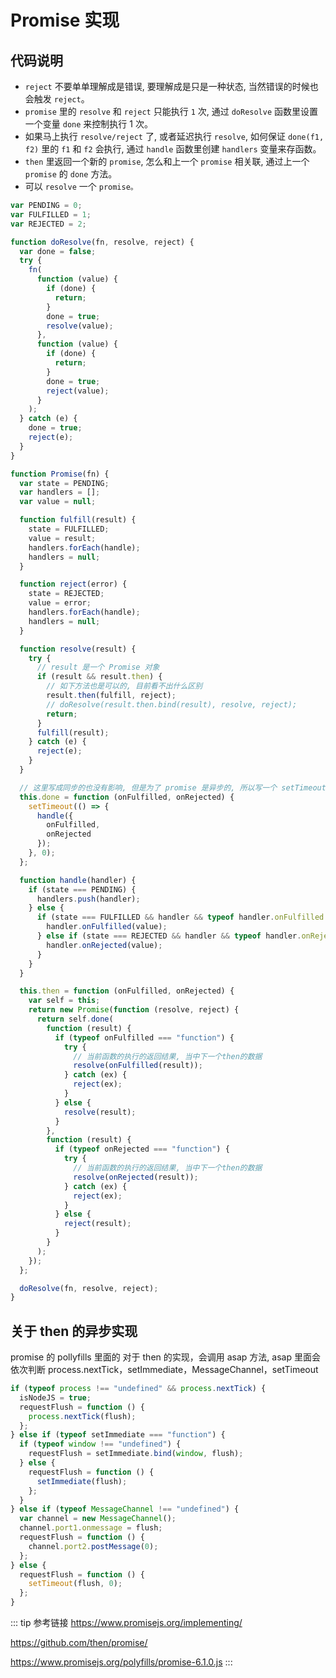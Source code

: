 # Promise 实现

## 代码说明

- `reject` 不要单单理解成是错误, 要理解成是只是一种状态, 当然错误的时候也会触发 `reject`。
- `promise` 里的 `resolve` 和 `reject` 只能执行 `1` 次, 通过 `doResolve` 函数里设置一个变量 `done` 来控制执行 1 次。
- 如果马上执行 `resolve/reject` 了, 或者延迟执行 `resolve`, 如何保证 `done(f1, f2)` 里的 `f1` 和 `f2` 会执行, 通过 `handle` 函数里创建 `handlers` 变量来存函数。
- `then` 里返回一个新的 `promise`, 怎么和上一个 `promise` 相关联, 通过上一个 `promise` 的 `done` 方法。
- 可以 `resolve` 一个 `promise。`

```js
var PENDING = 0;
var FULFILLED = 1;
var REJECTED = 2;

function doResolve(fn, resolve, reject) {
  var done = false;
  try {
    fn(
      function (value) {
        if (done) {
          return;
        }
        done = true;
        resolve(value);
      },
      function (value) {
        if (done) {
          return;
        }
        done = true;
        reject(value);
      }
    );
  } catch (e) {
    done = true;
    reject(e);
  }
}

function Promise(fn) {
  var state = PENDING;
  var handlers = [];
  var value = null;

  function fulfill(result) {
    state = FULFILLED;
    value = result;
    handlers.forEach(handle);
    handlers = null;
  }

  function reject(error) {
    state = REJECTED;
    value = error;
    handlers.forEach(handle);
    handlers = null;
  }

  function resolve(result) {
    try {
      // result 是一个 Promise 对象
      if (result && result.then) {
        // 如下方法也是可以的, 目前看不出什么区别
        result.then(fulfill, reject);
        // doResolve(result.then.bind(result), resolve, reject);
        return;
      }
      fulfill(result);
    } catch (e) {
      reject(e);
    }
  }

  // 这里写成同步的也没有影响, 但是为了 promise 是异步的, 所以写一个 setTimeout
  this.done = function (onFulfilled, onRejected) {
    setTimeout(() => {
      handle({
        onFulfilled,
        onRejected
      });
    }, 0);
  };

  function handle(handler) {
    if (state === PENDING) {
      handlers.push(handler);
    } else {
      if (state === FULFILLED && handler && typeof handler.onFulfilled === "function") {
        handler.onFulfilled(value);
      } else if (state === REJECTED && handler && typeof handler.onRejected === "function") {
        handler.onRejected(value);
      }
    }
  }

  this.then = function (onFulfilled, onRejected) {
    var self = this;
    return new Promise(function (resolve, reject) {
      return self.done(
        function (result) {
          if (typeof onFulfilled === "function") {
            try {
              // 当前函数的执行的返回结果, 当中下一个then的数据
              resolve(onFulfilled(result));
            } catch (ex) {
              reject(ex);
            }
          } else {
            resolve(result);
          }
        },
        function (result) {
          if (typeof onRejected === "function") {
            try {
              // 当前函数的执行的返回结果, 当中下一个then的数据
              resolve(onRejected(result));
            } catch (ex) {
              reject(ex);
            }
          } else {
            reject(result);
          }
        }
      );
    });
  };

  doResolve(fn, resolve, reject);
}
```

## 关于 then 的异步实现

promise 的 pollyfills 里面的 对于 then 的实现，会调用 asap 方法, asap 里面会依次判断 process.nextTick，setImmediate，MessageChannel，setTimeout

```js
if (typeof process !== "undefined" && process.nextTick) {
  isNodeJS = true;
  requestFlush = function () {
    process.nextTick(flush);
  };
} else if (typeof setImmediate === "function") {
  if (typeof window !== "undefined") {
    requestFlush = setImmediate.bind(window, flush);
  } else {
    requestFlush = function () {
      setImmediate(flush);
    };
  }
} else if (typeof MessageChannel !== "undefined") {
  var channel = new MessageChannel();
  channel.port1.onmessage = flush;
  requestFlush = function () {
    channel.port2.postMessage(0);
  };
} else {
  requestFlush = function () {
    setTimeout(flush, 0);
  };
}
```

::: tip 参考链接
https://www.promisejs.org/implementing/

https://github.com/then/promise/

https://www.promisejs.org/polyfills/promise-6.1.0.js
:::
